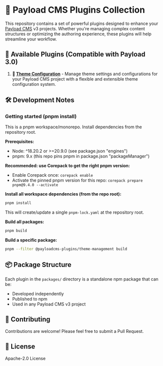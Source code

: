 # 🚀 Payload CMS Plugins Collection

This repository contains a set of powerful plugins designed to enhance your [Payload CMS](https://payloadcms.com/) v3 projects. Whether you're managing complex content structures or optimizing the authoring experience, these plugins will help streamline your workflow.

## 🔌 Available Plugins (Compatible with Payload 3.0)

1. **🎨 [Theme Configuration](./packages/theme-management)** - Manage theme settings and configurations for your Payload CMS project with a flexible and extensible theme configuration system.

## 🛠️ Development Notes

### Getting started (pnpm install)

This is a pnpm workspace/monorepo. Install dependencies from the repository root.

**Prerequisites:**
- Node: ^18.20.2 or >=20.9.0 (see package.json "engines")
- pnpm: 9.x (this repo pins pnpm in package.json "packageManager")

**Recommended: use Corepack to get the right pnpm version:**
- Enable Corepack once: `corepack enable`
- Activate the pinned pnpm version for this repo: `corepack prepare pnpm@9.4.0 --activate`

**Install all workspace dependencies (from the repo root):**
```bash
pnpm install
```

This will create/update a single `pnpm-lock.yaml` at the repository root.

**Build all packages:**
```bash
pnpm build
```

**Build a specific package:**
```bash
pnpm --filter @payloadcms-plugins/theme-management build
```

## 📦 Package Structure

Each plugin in the `packages/` directory is a standalone npm package that can be:
- Developed independently
- Published to npm
- Used in any Payload CMS v3 project

## 🤝 Contributing

Contributions are welcome! Please feel free to submit a Pull Request.

## 📄 License

Apache-2.0 License
